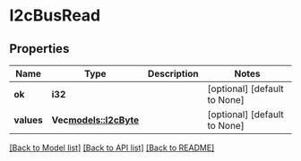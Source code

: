 # I2cBusRead

## Properties
Name | Type | Description | Notes
------------ | ------------- | ------------- | -------------
**ok** | **i32** |  | [optional] [default to None]
**values** | **Vec<models::I2cByte>** |  | [optional] [default to None]

[[Back to Model list]](../README.md#documentation-for-models) [[Back to API list]](../README.md#documentation-for-api-endpoints) [[Back to README]](../README.md)



